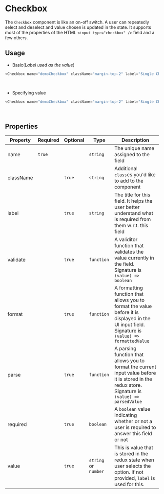 # Checkbox

The `Checkbox` component is like an on-off switch. A user can repeatedly select and deselect and value chosen is updated in the state. It supports most of the properties of the HTML `<input type="checkbox" />` field and a few others.

## Usage

- Basic(_Label used as the value_)

```js
<Checkbox name="demoCheckbox" className="margin-top-2" label="Single Checkbox" />
```

<br />

- Specifying value

```js
<Checkbox name="demoCheckbox" className="margin-top-2" label="Single Checkbox" value="Checked" />
```

<br />

## Properties

| Property  | Required | Optional | Type                 | Description                                                                                                                                        |
| --------- | -------- | -------- | -------------------- | -------------------------------------------------------------------------------------------------------------------------------------------------- |
| name      | `true`   |          | `string`             | The unique name assigned to the field                                                                                                              |
| className |          | `true`   | `string`             | Additional `class`es you'd like to add to the component                                                                                            |
| label     |          | `true`   | `string`             | The title for this field. It helps the user better understand what is required from them w.r.t. this field                                         |
| validate  |          | `true`   | `function`           | A validitor function that validates the value currently in the field. Signature is `(value) => boolean`                                            |
| format    |          | `true`   | `function`           | A formatting function that allows you to format the value before it is displayed in the UI input field. Signature is `(value) => formattedValue`   |
| parse     |          | `true`   | `function`           | A parsing function that allows you to format the current input value before it is stored in the redux store. Signature is `(value) => parsedValue` |
| required  |          | `true`   | `boolean`            | A `boolean` value indicating whether or not a user is required to answer this field or not                                                         |
| value     |          | `true`   | `string` or `number` | This is value that is stored in the redux state when user selects the option. If not provided, `label` is used for this.                           |
